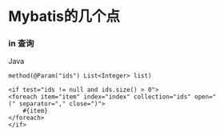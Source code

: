 # Mybatis的几个点
### in 查询
Java

```
method(@Param("ids") List<Integer> list)
```
```
<if test="ids != null and ids.size() > 0">
<foreach item="item" index="index" collection="ids" open="(" separator="," close=")">
	#{item}  
</foreach>
</if>

```

